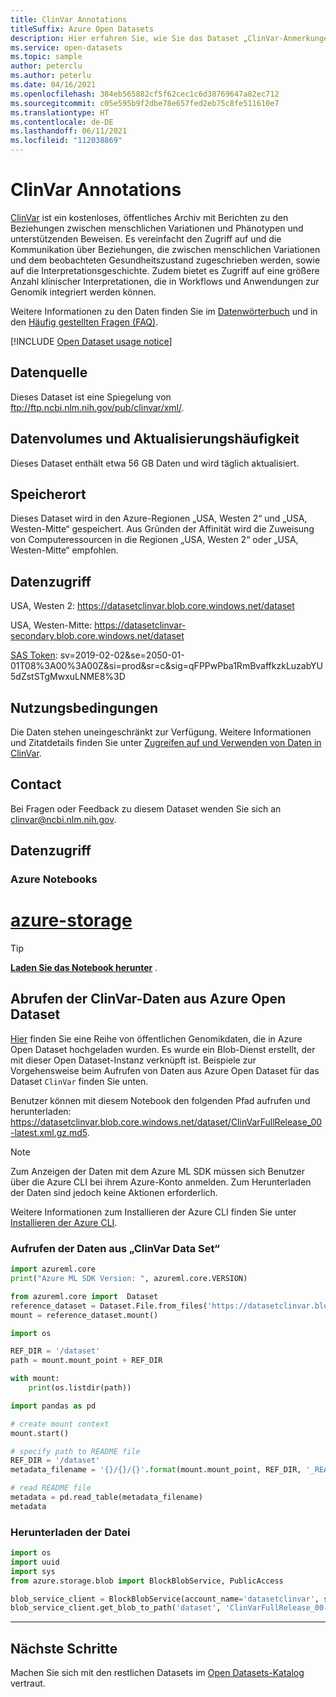 ```yaml
---
title: ClinVar Annotations
titleSuffix: Azure Open Datasets
description: Hier erfahren Sie, wie Sie das Dataset „ClinVar-Anmerkungen“ in Azure Open Datasets verwenden.
ms.service: open-datasets
ms.topic: sample
author: peterclu
ms.author: peterlu
ms.date: 04/16/2021
ms.openlocfilehash: 384eb565882cf5f62cec1c6d38769647a82ec712
ms.sourcegitcommit: c05e595b9f2dbe78e657fed2eb75c8fe511610e7
ms.translationtype: HT
ms.contentlocale: de-DE
ms.lasthandoff: 06/11/2021
ms.locfileid: "112038869"
---
```

# <a name="clinvar-annotations"></a>ClinVar Annotations

[ClinVar](https://www.ncbi.nlm.nih.gov/clinvar/) ist ein kostenloses, öffentliches Archiv mit Berichten zu den Beziehungen zwischen menschlichen Variationen und Phänotypen und unterstützenden Beweisen. Es vereinfacht den Zugriff auf und die Kommunikation über Beziehungen, die zwischen menschlichen Variationen und dem beobachteten Gesundheitszustand zugeschrieben werden, sowie auf die Interpretationsgeschichte. Zudem bietet es Zugriff auf eine größere Anzahl klinischer Interpretationen, die in Workflows und Anwendungen zur Genomik integriert werden können.

Weitere Informationen zu den Daten finden Sie im [Datenwörterbuch](https://www.ncbi.nlm.nih.gov/projects/clinvar/ClinVarDataDictionary.pdf) und in den [Häufig gestellten Fragen (FAQ)](https://www.ncbi.nlm.nih.gov/clinvar/docs/faq/).

[!INCLUDE [Open Dataset usage notice](../../includes/open-datasets-usage-note.md)]

## <a name="data-source"></a>Datenquelle

Dieses Dataset ist eine Spiegelung von ftp://ftp.ncbi.nlm.nih.gov/pub/clinvar/xml/.

## <a name="data-volumes-and-update-frequency"></a>Datenvolumes und Aktualisierungshäufigkeit

Dieses Dataset enthält etwa 56 GB Daten und wird täglich aktualisiert.

## <a name="storage-location"></a>Speicherort

Dieses Dataset wird in den Azure-Regionen „USA, Westen 2“ und „USA, Westen-Mitte“ gespeichert. Aus Gründen der Affinität wird die Zuweisung von Computeressourcen in die Regionen „USA, Westen 2“ oder „USA, Westen-Mitte“ empfohlen.

## <a name="data-access"></a>Datenzugriff

USA, Westen 2: https://datasetclinvar.blob.core.windows.net/dataset

USA, Westen-Mitte: https://datasetclinvar-secondary.blob.core.windows.net/dataset

[SAS Token](../storage/common/storage-sas-overview.md): sv=2019-02-02&se=2050-01-01T08%3A00%3A00Z&si=prod&sr=c&sig=qFPPwPba1RmBvaffkzkLuzabYU5dZstSTgMwxuLNME8%3D

## <a name="use-terms"></a>Nutzungsbedingungen
Die Daten stehen uneingeschränkt zur Verfügung. Weitere Informationen und Zitatdetails finden Sie unter [Zugreifen auf und Verwenden von Daten in ClinVar](https://www.ncbi.nlm.nih.gov/clinvar/docs/maintenance_use/).

## <a name="contact"></a>Contact

Bei Fragen oder Feedback zu diesem Dataset wenden Sie sich an clinvar@ncbi.nlm.nih.gov.

## <a name="data-access"></a>Datenzugriff

### <a name="azure-notebooks"></a>Azure Notebooks

# <a name="azure-storage"></a>[azure-storage](#tab/azure-storage)

<!-- nbstart https://opendatasets-api.azure.com/discoveryapi/OpenDataset/DownloadNotebook?serviceType=AzureNotebooks&package=azure-storage&registryId=genomics-clinvar -->

> [!TIP]
> **[Laden Sie das Notebook herunter](https://opendatasets-api.azure.com/discoveryapi/OpenDataset/DownloadNotebook?serviceType=AzureNotebooks&package=azure-storage&registryId=genomics-clinvar)** .

## <a name="getting-the-clinvar-data-from-azure-open-dataset"></a>Abrufen der ClinVar-Daten aus Azure Open Dataset

[Hier](https://azure.microsoft.com/services/open-datasets/catalog/) finden Sie eine Reihe von öffentlichen Genomikdaten, die in Azure Open Dataset hochgeladen wurden. Es wurde ein Blob-Dienst erstellt, der mit dieser Open Dataset-Instanz verknüpft ist. Beispiele zur Vorgehensweise beim Aufrufen von Daten aus Azure Open Dataset für das Dataset `ClinVar` finden Sie unten.

Benutzer können mit diesem Notebook den folgenden Pfad aufrufen und herunterladen: https://datasetclinvar.blob.core.windows.net/dataset/ClinVarFullRelease_00-latest.xml.gz.md5.

> [!NOTE]
> Zum Anzeigen der Daten mit dem Azure ML SDK müssen sich Benutzer über die Azure CLI bei ihrem Azure-Konto anmelden. Zum Herunterladen der Daten sind jedoch keine Aktionen erforderlich.

Weitere Informationen zum Installieren der Azure CLI finden Sie unter [Installieren der Azure CLI](/cli/azure/install-azure-cli).

### <a name="calling-the-data-from--clinvar-data-set"></a>Aufrufen der Daten aus „ClinVar Data Set“

```python
import azureml.core
print("Azure ML SDK Version: ", azureml.core.VERSION)
```

```python
from azureml.core import  Dataset
reference_dataset = Dataset.File.from_files('https://datasetclinvar.blob.core.windows.net/dataset')
mount = reference_dataset.mount()
```

```python
import os

REF_DIR = '/dataset'
path = mount.mount_point + REF_DIR

with mount:
    print(os.listdir(path))
```

```python
import pandas as pd

# create mount context
mount.start()

# specify path to README file
REF_DIR = '/dataset'
metadata_filename = '{}/{}/{}'.format(mount.mount_point, REF_DIR, '_README')

# read README file
metadata = pd.read_table(metadata_filename)
metadata
```

### <a name="download-the-specific-file"></a>Herunterladen der Datei

```python
import os
import uuid
import sys
from azure.storage.blob import BlockBlobService, PublicAccess

blob_service_client = BlockBlobService(account_name='datasetclinvar', sas_token='sv=2019-02-02&se=2050-01-01T08%3A00%3A00Z&si=prod&sr=c&sig=qFPPwPba1RmBvaffkzkLuzabYU5dZstSTgMwxuLNME8%3D')     
blob_service_client.get_blob_to_path('dataset', 'ClinVarFullRelease_00-latest.xml.gz.md5', './ClinVarFullRelease_00-latest.xml.gz.md5')
```

<!-- nbend -->

---

## <a name="next-steps"></a>Nächste Schritte

Machen Sie sich mit den restlichen Datasets im [Open Datasets-Katalog](dataset-catalog.md) vertraut.